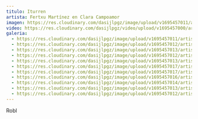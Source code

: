 ```yaml
---
titulo: Iturren
artista: Fertxu Martínez en Clara Campoamor
imagen: https://res.cloudinary.com/dasijlpgz/image/upload/v1695457011/artistas/Fertxu%20Mart%C3%ADnez%20-%20Clara%20Campoamor/Iturren/P1060967.jpg
video: https://res.cloudinary.com/dasijlpgz/video/upload/v1695457000/artistas/Fertxu%20Mart%C3%ADnez%20-%20Clara%20Campoamor/Iturren/Sin_t%C3%ADtulo_1.mp4
galeria:
  - https://res.cloudinary.com/dasijlpgz/image/upload/v1695457011/artistas/Fertxu%20Mart%C3%ADnez%20-%20Clara%20Campoamor/Iturren/P1060967.jpg
  - https://res.cloudinary.com/dasijlpgz/image/upload/v1695457012/artistas/Fertxu%20Mart%C3%ADnez%20-%20Clara%20Campoamor/Iturren/P1060968.jpg
  - https://res.cloudinary.com/dasijlpgz/image/upload/v1695457013/artistas/Fertxu%20Mart%C3%ADnez%20-%20Clara%20Campoamor/Iturren/P1060970.jpg
  - https://res.cloudinary.com/dasijlpgz/image/upload/v1695457012/artistas/Fertxu%20Mart%C3%ADnez%20-%20Clara%20Campoamor/Iturren/P1060973.jpg
  - https://res.cloudinary.com/dasijlpgz/image/upload/v1695457013/artistas/Fertxu%20Mart%C3%ADnez%20-%20Clara%20Campoamor/Iturren/P1060975.jpg
  - https://res.cloudinary.com/dasijlpgz/image/upload/v1695457017/artistas/Fertxu%20Mart%C3%ADnez%20-%20Clara%20Campoamor/Iturren/P1060983.jpg
  - https://res.cloudinary.com/dasijlpgz/image/upload/v1695457017/artistas/Fertxu%20Mart%C3%ADnez%20-%20Clara%20Campoamor/Iturren/P1060985.jpg
  - https://res.cloudinary.com/dasijlpgz/image/upload/v1695457016/artistas/Fertxu%20Mart%C3%ADnez%20-%20Clara%20Campoamor/Iturren/P1060982.jpg
  - https://res.cloudinary.com/dasijlpgz/image/upload/v1695457014/artistas/Fertxu%20Mart%C3%ADnez%20-%20Clara%20Campoamor/Iturren/P1060978.jpg
  - https://res.cloudinary.com/dasijlpgz/image/upload/v1695457013/artistas/Fertxu%20Mart%C3%ADnez%20-%20Clara%20Campoamor/Iturren/P1060981.jpg
  - https://res.cloudinary.com/dasijlpgz/image/upload/v1695457012/artistas/Fertxu%20Mart%C3%ADnez%20-%20Clara%20Campoamor/Iturren/P1060976.jpg
---
```

Robl